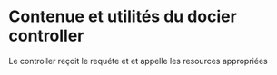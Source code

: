 # Contenue et utilités du docier controller

Le controller reçoit le requéte et et appelle les resources appropriées
